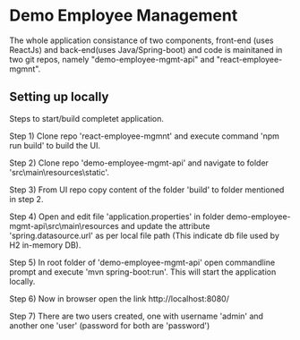 # Demo Employee Management

The whole application consistance of two components, front-end (uses ReactJs) and back-end(uses Java/Spring-boot) and code is mainitaned in two git repos, namely "demo-employee-mgmt-api" and "react-employee-mgmnt".

## Setting up locally

Steps to start/build completet application.

Step 1) Clone repo 'react-employee-mgmnt' and execute command 'npm run build' to build the UI.

Step 2) Clone repo 'demo-employee-mgmt-api' and navigate to folder 'src\main\resources\static'.

Step 3) From UI repo copy content of the folder 'build' to folder mentioned in step 2.

Step 4) Open and edit file 'application.properties' in folder demo-employee-mgmt-api\src\main\resources and update the attribute 'spring.datasource.url' as per local file path (This indicate db file used by H2 in-memory DB).

Step 5) In root folder of 'demo-employee-mgmt-api' open commandline prompt and execute 'mvn spring-boot:run'. This will start the application locally.

Step 6) Now in browser open the link http://localhost:8080/

Step 7) There are two users created, one with username 'admin' and another one 'user' (password for both are 'password')